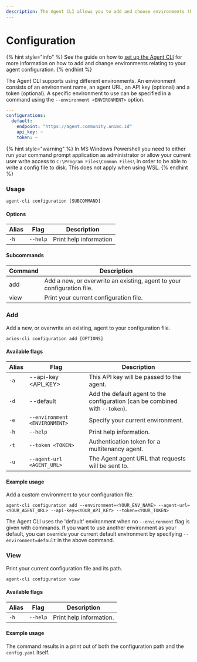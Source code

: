```yaml
---
description: The Agent CLI allows you to add and choose environments through subcommands.
---
```


# Configuration

{% hint style="info" %}
See the guide on how to [set up the Agent CLI](../guides/configuration.md) for more information on how to add and change environments relating to your agent configuration.&#x20;
{% endhint %}

The Agent CLI supports using different environments. An environment consists of an environment name, an agent URL, an API key (optional) and a token (optional). A specific environment to use can be specified in a command using the `--environment <ENVIRONMENT>` option.&#x20;

```yaml
---
configurations:
  default:
    endpoint: "https://agent.community.animo.id"
    api_key: ~
    token: ~
```

{% hint style="warning" %}
In MS Windows Powershell you need to either run your command prompt application as administrator or allow your current user write access to `C:\Program Files\Common Files\` in order to be able to write a config file to disk. This does not apply when using WSL.&#x20;
{% endhint %}

### Usage

```
agent-cli configuration [SUBCOMMAND]
```

#### Options

| Alias | Flag     | Description            |
| ----- | -------- | ---------------------- |
| `-h`  | `--help` | Print help information |

#### Subcommands

| Command | Description                                                            |
| ------- | ---------------------------------------------------------------------- |
| add     | Add a new, or overwrite an existing, agent to your configuration file. |
| view    | Print your current configuration file.                                 |

### Add

Add a new, or overwrite an existing, agent to your configuration file.

```
aries-cli configuration add [OPTIONS]
```

#### Available flags

| Alias | Flag                          | Description                                                                  |
| ----- | ----------------------------- | ---------------------------------------------------------------------------- |
| `-a`  | --api-key \<API_KEY>          | This API key will be passed to the agent.                                    |
| `-d`  | --default                     | Add the default agent to the configuration (can be combined with `--token`). |
| `-e`  | `--environment <ENVIRONMENT>` | Specify your current environment.                                            |
| `-h`  | `--help`                      | Print help information.                                                      |
| `-t`  | `--token <TOKEN>`             | Authentication token for a multitenancy agent.                               |
| `-u`  | `--agent-url <AGENT_URL>`     | The Agent agent URL that requests will be sent to.                           |

#### Example usage

Add a custom environment to your configuration file.&#x20;

```
agent-cli configuration add --environment=<YOUR_ENV_NAME> --agent-url=<YOUR_AGENT_URL> --api-key=<YOUR_API_KEY> --token=<YOUR_TOKEN>
```

The Agent CLI uses the 'default' environment when no `--environment` flag is given with commands. If you want to use another environment as your default, you can override your current default environment by specifying `--environment=default` in the above command.

### View

Print your current configuration file and its path.

```
agent-cli configuration view
```

#### Available flags

| Alias | Flag     | Description             |
| ----- | -------- | ----------------------- |
| `-h`  | `--help` | Print help information. |

#### Example usage

The command results in a print out of both the configuration path and the `config.yaml` itself.&#x20;
